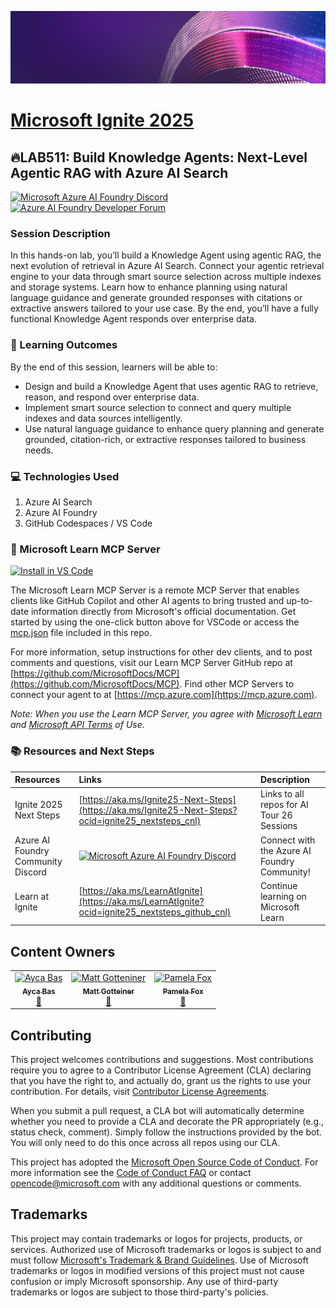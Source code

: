 <p align="center">
<img src="img/Banner-ignite-25.png" alt="decorative banner" width="1200"/>
</p>

# [Microsoft Ignite 2025](https://ignite.microsoft.com)

## 🔥LAB511: Build Knowledge Agents: Next-Level Agentic RAG with Azure AI Search

[![Microsoft Azure AI Foundry Discord](https://dcbadge.limes.pink/api/server/ByRwuEEgH4)](https://discord.com/invite/ByRwuEEgH4)
[![Azure AI Foundry Developer Forum](https://img.shields.io/badge/GitHub-Azure_AI_Foundry_Developer_Forum-blue?style=for-the-badge&logo=github&color=adff2f&logoColor=fff)](https://aka.ms/foundry/forum)

### Session Description

In this hands-on lab, you’ll build a Knowledge Agent using agentic RAG, the next evolution of retrieval in Azure AI Search. Connect your agentic retrieval engine to your data through smart source selection across multiple indexes and storage systems. Learn how to enhance planning using natural language guidance and generate grounded responses with citations or extractive answers tailored to your use case. By the end, you’ll have a fully functional Knowledge Agent responds over enterprise data.

### 🧠 Learning Outcomes

By the end of this session, learners will be able to:

- Design and build a Knowledge Agent that uses agentic RAG to retrieve, reason, and respond over enterprise data.
- Implement smart source selection to connect and query multiple indexes and data sources intelligently.
- Use natural language guidance to enhance query planning and generate grounded, citation-rich, or extractive responses tailored to business needs.

### 💻 Technologies Used

1. Azure AI Search
1. Azure AI Foundry
1. GitHub Codespaces / VS Code

### 🌟 Microsoft Learn MCP Server

[![Install in VS Code](https://img.shields.io/badge/VS_Code-Install_Microsoft_Docs_MCP-0098FF?style=flat-square&logo=visualstudiocode&logoColor=white)](https://vscode.dev/redirect/mcp/install?name=microsoft.docs.mcp&config=%7B%22type%22%3A%22http%22%2C%22url%22%3A%22https%3A%2F%2Flearn.microsoft.com%2Fapi%2Fmcp%22%7D)

The Microsoft Learn MCP Server is a remote MCP Server that enables clients like GitHub Copilot and other AI agents to bring trusted and up-to-date information directly from Microsoft's official documentation. Get started by using the one-click button above for VSCode or access the [mcp.json](.vscode/mcp.json) file included in this repo.

For more information, setup instructions for other dev clients, and to post comments and questions, visit our Learn MCP Server GitHub repo at [https://github.com/MicrosoftDocs/MCP](https://github.com/MicrosoftDocs/MCP). Find other MCP Servers to connect your agent to at [https://mcp.azure.com](https://mcp.azure.com).

*Note: When you use the Learn MCP Server, you agree with [Microsoft Learn](https://learn.microsoft.com/en-us/legal/termsofuse) and [Microsoft API Terms](https://learn.microsoft.com/en-us/legal/microsoft-apis/terms-of-use) of Use.*

### 📚 Resources and Next Steps

| Resources          | Links                             | Description        |
|:-------------------|:----------------------------------|:-------------------|
| Ignite 2025 Next Steps | [https://aka.ms/Ignite25-Next-Steps](https://aka.ms/Ignite25-Next-Steps?ocid=ignite25_nextsteps_cnl) | Links to all repos for AI Tour 26 Sessions |
| Azure AI Foundry Community Discord | [![Microsoft Azure AI Foundry Discord](https://dcbadge.limes.pink/api/server/ByRwuEEgH4)](https://discord.com/invite/ByRwuEEgH4)| Connect with the Azure AI Foundry Community! |
| Learn at Ignite | [https://aka.ms/LearnAtIgnite](https://aka.ms/LearnAtIgnite?ocid=ignite25_nextsteps_github_cnl) | Continue learning on Microsoft Learn |

## Content Owners

<table>
<tr>
    <td align="center"><a href="http://github.com/aycabas">
        <img src="https://github.com/aycabas.png" width="100px;" alt="Ayca Bas"
"/><br />
        <sub><b> Ayca Bas
</b></sub></a><br />
            <a href="https://github.com/aycabas" title="talk">📢</a> 
    </td>
    <td align="center"><a href="http://github.com/mattgotteiner">
        <img src="https://github.com/mattgotteiner.png" width="100px;" alt="Matt Gotteniner
"/><br />
        <sub><b>Matt Gotteiner
</b></sub></a><br />
            <a href="https://github.com/mattgotteiner" title="talk">📢</a> 
    </td>
    <td align="center"><a href="http://github.com/pamelafox">
        <img src="https://github.com/pamelafox.png" width="100px;" alt="Pamela Fox"
"/><br />
        <sub><b> Pamela Fox
</b></sub></a><br />
            <a href="https://github.com/pamelafox" title="talk">📢</a> 
    </td>
</tr></table>


## Contributing

This project welcomes contributions and suggestions.  Most contributions require you to agree to a
Contributor License Agreement (CLA) declaring that you have the right to, and actually do, grant us
the rights to use your contribution. For details, visit [Contributor License Agreements](https://cla.opensource.microsoft.com).

When you submit a pull request, a CLA bot will automatically determine whether you need to provide
a CLA and decorate the PR appropriately (e.g., status check, comment). Simply follow the instructions
provided by the bot. You will only need to do this once across all repos using our CLA.

This project has adopted the [Microsoft Open Source Code of Conduct](https://opensource.microsoft.com/codeofconduct/).
For more information see the [Code of Conduct FAQ](https://opensource.microsoft.com/codeofconduct/faq/) or
contact [opencode@microsoft.com](mailto:opencode@microsoft.com) with any additional questions or comments.

## Trademarks

This project may contain trademarks or logos for projects, products, or services. Authorized use of Microsoft
trademarks or logos is subject to and must follow
[Microsoft's Trademark & Brand Guidelines](https://www.microsoft.com/legal/intellectualproperty/trademarks/usage/general).
Use of Microsoft trademarks or logos in modified versions of this project must not cause confusion or imply Microsoft sponsorship.
Any use of third-party trademarks or logos are subject to those third-party's policies.
